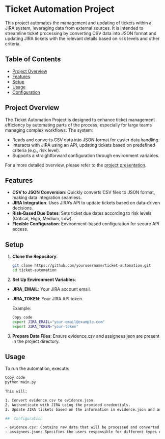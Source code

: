 # Ticket Automation Project

This project automates the management and updating of tickets within a JIRA system, leveraging data from external sources. It is intended to streamline ticket processing by converting CSV data into JSON format and updating JIRA tickets with the relevant details based on risk levels and other criteria.

## Table of Contents

- [Project Overview](#project-overview)
- [Features](#features)
- [Setup](#setup)
- [Usage](#usage)
- [Configuration](#configuration)

## Project Overview

The Ticket Automation Project is designed to enhance ticket management efficiency by automating parts of the process, especially for large teams managing complex workflows. The system:
- Reads and converts CSV data into JSON format for easier data handling.
- Interacts with JIRA using an API, updating tickets based on predefined criteria (e.g., risk level).
- Supports a straightforward configuration through environment variables.

For a more detailed overview, please refer to the [project presentation](https://drive.google.com/file/d/1xUtINLrt09F1nBuPau_z0xjDJ_QTVk0V/view?usp=sharing).

## Features

- **CSV to JSON Conversion**: Quickly converts CSV files to JSON format, making data integration seamless.
- **JIRA Integration**: Uses JIRA’s API to update tickets based on data-driven decisions.
- **Risk-Based Due Dates**: Sets ticket due dates according to risk levels (Critical, High, Medium, Low).
- **Flexible Configuration**: Environment-based configuration for secure API access.

## Setup

1. **Clone the Repository**:
   ```bash
   git clone https://github.com/yourusername/ticket-automation.git
   cd ticket-automation

2. **Set Up Environment Variables**:

 - **JIRA_EMAIL**: Your JIRA account email.
 - **JIRA_TOKEN**: Your JIRA API token.
     
   Example:

    ```bash
    Copy code
    export JIRA_EMAIL="your-email@example.com"
    export JIRA_TOKEN="your-token"

 3. **Prepare Data Files**: Ensure evidence.csv and assignees.json are present in the project directory.

##  Usage
  
   To run the automation, execute:
  
   ```bash
   Copy code
   python main.py
     
This will:

1. Convert evidence.csv to evidence.json.
2. Authenticate with JIRA using the provided credentials.
3. Update JIRA tickets based on the information in evidence.json and assignees.json.

##  Configuration

- evidence.csv: Contains raw data that will be processed and converted into JSON format.
- assignees.json: Specifies the users responsible for different types of tasks.
